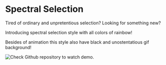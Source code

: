 # Spectral Selection

Tired of ordinary and unpretentious selection? Looking for something new?

Introducing spectral selection style with all colors of rainbow!

Besides of animation this style also have black and unostentatious gif background!

![Check Github repository to watch demo.](https://github.com/Tizoner/Spectral-selection/blob/master/example.gif)
